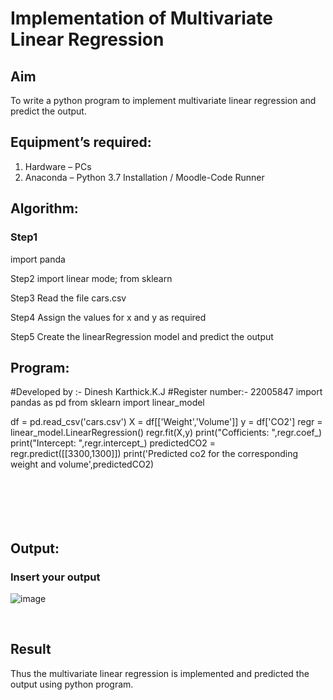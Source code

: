 # Implementation of Multivariate Linear Regression
## Aim
To write a python program to implement multivariate linear regression and predict the output.
## Equipment’s required:
1.	Hardware – PCs
2.	Anaconda – Python 3.7 Installation / Moodle-Code Runner
## Algorithm:
### Step1
import panda

Step2
import linear mode; from sklearn

Step3
Read the file cars.csv

Step4
Assign the values for x and y as required

Step5
Create the linearRegression model and predict the output

## Program:
#Developed by :- Dinesh Karthick.K.J
#Register number:- 22005847
import pandas as pd
from sklearn import linear_model

df = pd.read_csv('cars.csv')
X = df[['Weight','Volume']]
y = df['CO2']
regr = linear_model.LinearRegression()
regr.fit(X,y)
print("Cofficients: ",regr.coef_)
print("Intercept: ",regr.intercept_)
predictedCO2 = regr.predict([[3300,1300]])
print('Predicted co2 for the corresponding weight and volume',predictedCO2)

```






```
## Output:

### Insert your output
![image](https://user-images.githubusercontent.com/120552008/215333255-0e116796-8ab2-46d3-a256-96b910fd4294.png)

<br>

## Result
Thus the multivariate linear regression is implemented and predicted the output using python program.
